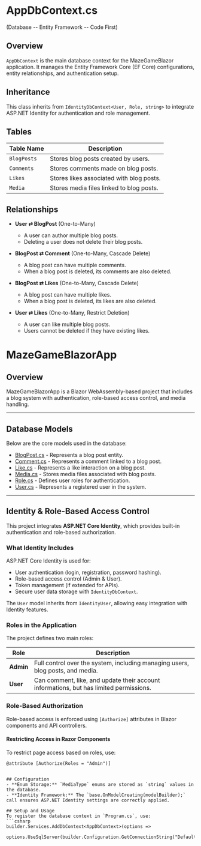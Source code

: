 
# AppDbContext.cs 
(Database -- Entity Framework -- Code First)

## Overview
`AppDbContext` is the main database context for the MazeGameBlazor application. It manages the Entity Framework Core (EF Core) configurations, entity relationships, and authentication setup.

## Inheritance
This class inherits from `IdentityDbContext<User, Role, string>` to integrate ASP.NET Identity for authentication and role management.

## Tables
| Table Name | Description |
|------------|------------|
| `BlogPosts` | Stores blog posts created by users. |
| `Comments` | Stores comments made on blog posts. |
| `Likes` | Stores likes associated with blog posts. |
| `Media` | Stores media files linked to blog posts. |

## Relationships
- **User ⇄ BlogPost** (One-to-Many)  
  - A user can author multiple blog posts.
  - Deleting a user does not delete their blog posts.
  
- **BlogPost ⇄ Comment** (One-to-Many, Cascade Delete)  
  - A blog post can have multiple comments.
  - When a blog post is deleted, its comments are also deleted.

- **BlogPost ⇄ Likes** (One-to-Many, Cascade Delete)  
  - A blog post can have multiple likes.
  - When a blog post is deleted, its likes are also deleted.

- **User ⇄ Likes** (One-to-Many, Restrict Deletion)  
  - A user can like multiple blog posts.
  - Users cannot be deleted if they have existing likes.



# MazeGameBlazorApp

## Overview
MazeGameBlazorApp is a Blazor WebAssembly-based project that includes a blog system with authentication, role-based access control, and media handling.

---

## Database Models

Below are the core models used in the database:

- [BlogPost.cs](MazeGameBlazorApp/MazeGameBlazor/MazeGameBlazor/Database/Models/BlogPost.cs) - Represents a blog post entity.
- [Comment.cs](MazeGameBlazorApp/MazeGameBlazor/MazeGameBlazor/Database/Models/Comment.cs) - Represents a comment linked to a blog post.
- [Like.cs](MazeGameBlazorApp/MazeGameBlazor/MazeGameBlazor/Database/Models/Like.cs) - Represents a like interaction on a blog post.
- [Media.cs](MazeGameBlazorApp/MazeGameBlazor/MazeGameBlazor/Database/Models/Media.cs) - Stores media files associated with blog posts.
- [Role.cs](MazeGameBlazorApp/MazeGameBlazor/MazeGameBlazor/Database/Models/Role.cs) - Defines user roles for authentication.
- [User.cs](MazeGameBlazorApp/MazeGameBlazor/MazeGameBlazor/Database/Models/User.cs) - Represents a registered user in the system.

---

## Identity & Role-Based Access Control

This project integrates **ASP.NET Core Identity**, which provides built-in authentication and role-based authorization.

### **What Identity Includes**
ASP.NET Core Identity is used for:
- User authentication (login, registration, password hashing).
- Role-based access control (Admin & User).
- Token management (if extended for APIs).
- Secure user data storage with `IdentityDbContext`.

The `User` model inherits from `IdentityUser`, allowing easy integration with Identity features.

### **Roles in the Application**
The project defines two main roles:

| Role   | Description |
|--------|------------|
| **Admin** | Full control over the system, including managing users, blog posts, and media. |
| **User**  | Can comment, like, and update their account informations, but has limited permissions. |

### **Role-Based Authorization**
Role-based access is enforced using `[Authorize]` attributes in Blazor components and API controllers.

#### **Restricting Access in Razor Components**
To restrict page access based on roles, use:

```razor
@attribute [Authorize(Roles = "Admin")]


## Configuration
- **Enum Storage:** `MediaType` enums are stored as `string` values in the database.
- **Identity Framework:** The `base.OnModelCreating(modelBuilder);` call ensures ASP.NET Identity settings are correctly applied.

## Setup and Usage
To register the database context in `Program.cs`, use:
```csharp
builder.Services.AddDbContext<AppDbContext>(options =>
    options.UseSqlServer(builder.Configuration.GetConnectionString("DefaultConnection")));
